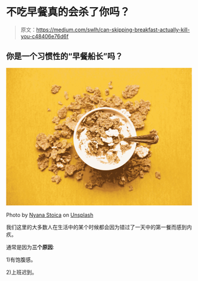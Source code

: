 # 不吃早餐真的会杀了你吗？

> 原文：<https://medium.com/swlh/can-skipping-breakfast-actually-kill-you-c48406e76d6f>

## 你是一个习惯性的“早餐船长”吗？

![](img/c16f7e2f86b060813911f8b8537dbfc2.png)

Photo by [Nyana Stoica](https://unsplash.com/@nyanastoica?utm_source=medium&utm_medium=referral) on [Unsplash](https://unsplash.com?utm_source=medium&utm_medium=referral)

我们这里的大多数人在生活中的某个时候都会因为错过了一天中的第一餐而感到内疚。

通常是因为**三个原因**:

1)有饱腹感。

2)上班迟到。